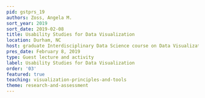 ```yaml
---
pid: gstprs_19
authors: Zoss, Angela M.
sort_year: 2019
sort_date: 2019-02-08
title: Usability Studies for Data Visualization
location: Durham, NC
host: graduate Interdisciplinary Data Science course on Data Visualization
pres_date: February 8, 2019
type: Guest lecture and activity
label: Usability Studies for Data Visualization
order: '03'
featured: true
teaching: visualization-principles-and-tools
theme: research-and-assessment
---
```

